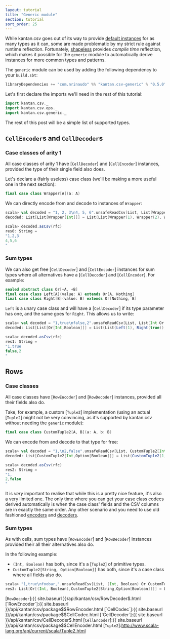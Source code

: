 ```yaml
---
layout: tutorial
title: "Generic module"
section: tutorial
sort_order: 25
---
```

While kantan.csv goes out of its way to provide [default instances](default_instances.html) for as many types as it can,
some are made problematic by my strict rule against runtime reflection. Fortunately, [shapeless](http://shapeless.io)
provides _compile time_ reflection, which makes it possible for the `generic` module to automatically derive instances
for more common types and patterns.

The `generic` module can be used by adding the following dependency to your `build.sbt`:

```scala
libraryDependencies += "com.nrinaudo" %% "kantan.csv-generic" % "0.5.0"
```

Let's first declare the imports we'll need in the rest of this tutorial:

```scala
import kantan.csv._
import kantan.csv.ops._
import kantan.csv.generic._
```

The rest of this post will be a simple list of supported types.

## `CellEncoder`s and `CellDecoder`s

### Case classes of arity 1

All case classes of arity 1 have [`CellDecoder`] and [`CellEncoder`] instances, provided the type of their single field
also does.

Let's declare a (fairly useless) case class (we'll be making a more useful one in the next section):

```scala
final case class Wrapper[A](a: A)
```

We can directly encode from and decode to instances of `Wrapper`:

```scala
scala> val decoded = "1, 2, 3\n4, 5, 6".unsafeReadCsv[List, List[Wrapper[Int]]](rfc)
decoded: List[List[Wrapper[Int]]] = List(List(Wrapper(1), Wrapper(2), Wrapper(3)), List(Wrapper(4), Wrapper(5), Wrapper(6)))

scala> decoded.asCsv(rfc)
res0: String =
"1,2,3
4,5,6
"
```

### Sum types

We can also get free [`CellDecoder`] and [`CellEncoder`] instances for sum types where all alternatives have a
[`CellDecoder`] and [`CellEncoder`]. For example:

```scala
sealed abstract class Or[+A, +B]
final case class Left[A](value: A) extends Or[A, Nothing]
final case class Right[B](value: B) extends Or[Nothing, B]
```

`Left` is a unary case class and will have a [`CellDecoder`] if its type parameter has one, and the same goes for
`Right`. This allows us to write:

```scala
scala> val decoded = "1,true\nfalse,2".unsafeReadCsv[List, List[Int Or Boolean]](rfc)
decoded: List[List[Or[Int,Boolean]]] = List(List(Left(1), Right(true)), List(Right(false), Left(2)))

scala> decoded.asCsv(rfc)
res1: String =
"1,true
false,2
"
```

## Rows

### Case classes

All case classes have [`RowEncoder`] and [`RowDecoder`] instances, provided all their fields also do.

Take, for example, a custom [`Tuple2`] implementation (using an actual [`Tuple2`] might not be very convincing, as
it's supported by kantan.csv without needing the `generic` module):

```scala
final case class CustomTuple2[A, B](a: A, b: B)
```

We can encode from and decode to that type for free:

```scala
scala> val decoded = "1,\n2,false".unsafeReadCsv[List, CustomTuple2[Int, Option[Boolean]]](rfc)
decoded: List[CustomTuple2[Int,Option[Boolean]]] = List(CustomTuple2(1,None), CustomTuple2(2,Some(false)))

scala> decoded.asCsv(rfc)
res2: String =
"1,
2,false
"
```

It is *very* important to realise that while this is a pretty nice feature, it's also a very limited one. The only
time where you can get your case class codecs derived automatically is when the case class' fields and the CSV columns
are in exactly the same order. Any other scenario and you need to use old fashioned
[encoders](arbitrary_types_as_rows.html) and [decoders](rows_as_arbitrary_types.html).

### Sum types

As with cells, sum types have [`RowEncoder`] and [`RowDecoder`] instances provided their all their alternatives also do.

In the following example:

* `(Int, Boolean)` has both, since it's a [`Tuple2`] of primitive types.
* `CustomTuple2[String, Option[Boolean]]` has both, since it's a case class where all fields also do.

```scala
scala> "1,true\nfoobar,".unsafeReadCsv[List, (Int, Boolean) Or CustomTuple2[String, Option[Boolean]]](rfc)
res3: List[Or[(Int, Boolean),CustomTuple2[String,Option[Boolean]]]] = List(Left((1,true)), Right(CustomTuple2(foobar,None)))
```

[`RowDecoder`]:{{ site.baseurl }}/api/kantan/csv/RowDecoder$.html
[`RowEncoder`]:{{ site.baseurl }}/api/kantan/csv/package$$RowEncoder.html
[`CellCodec`]:{{ site.baseurl }}/api/kantan/csv/package$$CellCodec.html
[`CellDecoder`]:{{ site.baseurl }}/api/kantan/csv/CellDecoder$.html
[`CellEncoder`]:{{ site.baseurl }}/api/kantan/csv/package$$CellEncoder.html
[`Tuple2`]:http://www.scala-lang.org/api/current/scala/Tuple2.html
